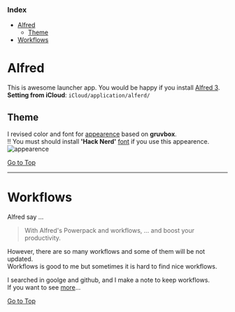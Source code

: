 ### Index
- [Alfred](#alfred)
  * [Theme](#theme)
- [Workflows](#workflows)

# Alfred
This is awesome launcher app. You would be happy if you install [Alfred 3](https://www.alfredapp.com/).  
**Setting from iCloud**: `iCloud/application/alferd/`  

## Theme
I revised color and font for [appearence](./gruvbox_dark.alfredappearance) based on **gruvbox**.  
!! You must should install **'Hack Nerd'** [font](../../../../#font--color-scheme) if you use this appearence.  
![appearence](./alfred_appearence.gif)

[Go to Top](#index)

---

# Workflows
Alfred say ...
> With Alfred's Powerpack and workflows, ... and boost your productivity.

However, there are so many workflows and some of them will be not updated.  
Workflows is good to me but sometimes it is hard to find nice workflows.  

I searched in goolge and github, and I make a note to keep workflows.  
If you want to see [more](../../../../../alfred-workflow)...

[Go to Top](#index)